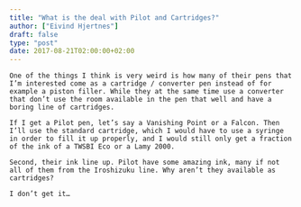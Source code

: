 ```yaml
---
title: "What is the deal with Pilot and Cartridges?"
author: ["Eivind Hjertnes"]
draft: false
type: "post"
date: 2017-08-21T02:00:00+02:00
---
```


<div class="HTML">
  <div></div>

<p>

</div>

```text
One of the things I think is very weird is how many of their pens that I’m interested come as a cartridge / converter pen instead of for example a piston filler. While they at the same time use a converter that don’t use the room available in the pen that well and have a boring line of cartridges.
```

<div class="HTML">
  <div></div>

</p>

</div>

<div class="HTML">
  <div></div>

<p>

</div>

```text
If I get a Pilot pen, let’s say a Vanishing Point or a Falcon. Then I’ll use the standard cartridge, which I would have to use a syringe in order to fill it up properly, and I would still only get a fraction of the ink of a TWSBI Eco or a Lamy 2000.
```

<div class="HTML">
  <div></div>

</p>

</div>

<div class="HTML">
  <div></div>

<p>

</div>

```text
Second, their ink line up. Pilot have some amazing ink, many if not all of them from the Iroshizuku line. Why aren’t they available as cartridges?
```

<div class="HTML">
  <div></div>

</p>

</div>

<div class="HTML">
  <div></div>

<p>

</div>

```text
I don’t get it…
```

<div class="HTML">
  <div></div>

</p>

</div>
